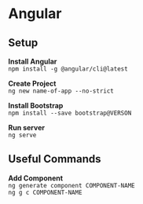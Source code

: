 # Angular

## Setup
**Install Angular**  
`npm install -g @angular/cli@latest`  

**Create Project**  
`ng new name-of-app --no-strict`  

**Install Bootstrap**  
`npm install --save bootstrap@VERSON`  

**Run server**  
`ng serve`  

## Useful Commands
**Add Component**  
`ng generate component COMPONENT-NAME`  
`ng g c COMPONENT-NAME`  
